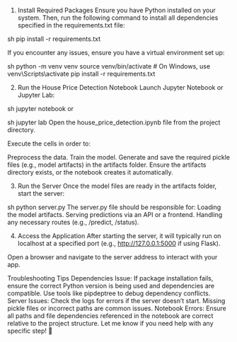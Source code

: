 1. Install Required Packages
Ensure you have Python installed on your system. Then, run the following command to install all dependencies specified in the requirements.txt file:

sh
pip install -r requirements.txt

If you encounter any issues, ensure you have a virtual environment set up:

sh
python -m venv venv
source venv/bin/activate  # On Windows, use venv\Scripts\activate
pip install -r requirements.txt


2. Run the House Price Detection Notebook
Launch Jupyter Notebook or Jupyter Lab:

sh
jupyter notebook
or

sh
jupyter lab
Open the house_price_detection.ipynb file from the project directory.

Execute the cells in order to:

Preprocess the data.
Train the model.
Generate and save the required pickle files (e.g., model artifacts) in the artifacts folder.
Ensure the artifacts directory exists, or the notebook creates it automatically.


3. Run the Server
Once the model files are ready in the artifacts folder, start the server:

sh
python server.py
The server.py file should be responsible for:
Loading the model artifacts.
Serving predictions via an API or a frontend.
Handling any necessary routes (e.g., /predict, /status).


4. Access the Application
After starting the server, it will typically run on localhost at a specified port (e.g., http://127.0.0.1:5000 if using Flask).

Open a browser and navigate to the server address to interact with your app.

Troubleshooting Tips
Dependencies Issue: If package installation fails, ensure the correct Python version is being used and dependencies are compatible. Use tools like pipdeptree to debug dependency conflicts.
Server Issues: Check the logs for errors if the server doesn’t start. Missing pickle files or incorrect paths are common issues.
Notebook Errors: Ensure all paths and file dependencies referenced in the notebook are correct relative to the project structure.
Let me know if you need help with any specific step! 🚀
